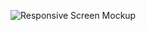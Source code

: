 ![Responsive Screen Mockup](https://github.com/erShiaVa/Responsiv-Interior-Design-Website/assets/137787875/379f226a-ae6c-4b4a-8511-cf610a3b1e02)
